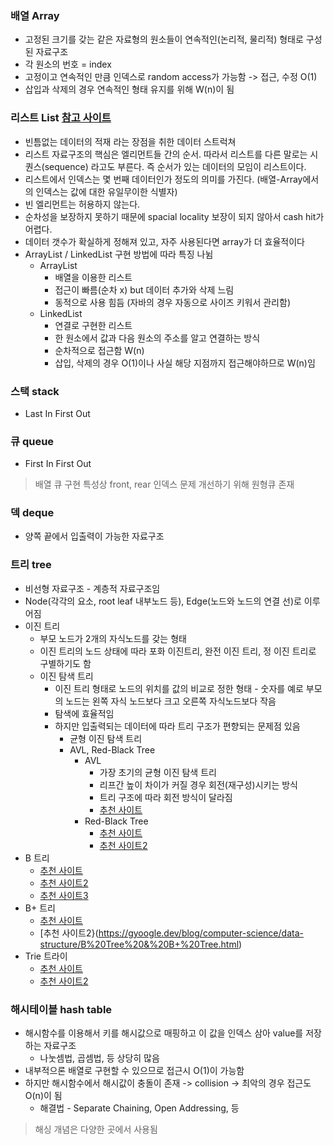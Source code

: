 ### 배열 Array
* 고정된 크기를 갖는 같은 자료형의 원소들이 연속적인(논리적, 물리적) 형태로 구성된 자료구조
* 각 원소의 번호 = index
* 고정이고 연속적인 만큼 인덱스로 random access가 가능함 -> 접근, 수정 O(1)
* 삽입과 삭제의 경우 연속적인 형태 유지를 위해 W(n)이 됨

### 리스트 List [참고 사이트](https://wayhome25.github.io/cs/2017/04/17/cs-18-1/)
* 빈틈없는 데이터의 적재 라는 장점을 취한 데이터 스트럭쳐
* 리스트 자료구조의 핵심은 엘리먼트들 간의 순서. 따라서 리스트를 다른 말로는 시퀀스(sequence) 라고도 부른다. 즉 순서가 있는 데이터의 모임이 리스트이다.
* 리스트에서 인덱스는 몇 번째 데이터인가 정도의 의미를 가진다. (배열-Array에서의 인덱스는 값에 대한 유일무이한 식별자)
* 빈 엘리먼트는 허용하지 않는다.
* 순차성을 보장하지 못하기 때문에 spacial locality 보장이 되지 않아서 cash hit가 어렵다.
* 데이터 갯수가 확실하게 정해져 있고, 자주 사용된다면 array가 더 효율적이다
* ArrayList / LinkedList 구현 방법에 따라 특징 나뉨
  * ArrayList
    * 배열을 이용한 리스트
    * 접근이 빠름(순차 x) but 데이터 추가와 삭제 느림
    * 동적으로 사용 힘듬 (자바의 경우 자동으로 사이즈 키워서 관리함)
  * LinkedList 
    * 연결로 구현한 리스트
    * 한 원소에서 값과 다음 원소의 주소를 알고 연결하는 방식
    * 순차적으로 접근함 W(n)
    * 삽입, 삭제의 경우 O(1)이나 사실 해당 지점까지 접근해야하므로 W(n)임

### 스택 stack
* Last In First Out 

### 큐 queue
* First In First Out
> 배열 큐 구현 특성상 front, rear 인덱스 문제 개선하기 위해 원형큐 존재

### 덱 deque
* 양쪽 끝에서 입출력이 가능한 자료구조

### 트리 tree
* 비선형 자료구조 - 계층적 자료구조임 
* Node(각각의 요소, root leaf 내부노드 등), Edge(노드와 노드의 연결 선)로 이루어짐
* 이진 트리
  * 부모 노드가 2개의 자식노드를 갖는 형태
  * 이진 트리의 노드 상태에 따라 포화 이진트리, 완전 이진 트리, 정 이진 트리로 구별하기도 함
  * 이진 탐색 트리
    * 이진 트리 형태로 노드의 위치를 값의 비교로 정한 형태 - 숫자를 예로 부모의 노드는 왼쪽 자식 노드보다 크고 오른쪽 자식노드보다 작음
    * 탐색에 효율적임
    * 하지만 입출력되는 데이터에 따라 트리 구조가 편향되는 문제점 있음
      * 균형 이진 탐색 트리
      * AVL, Red-Black Tree
        * AVL
          * 가장 초기의 균형 이진 탐색 트리
          * 리프간 높이 차이가 커질 경우 회전(재구성)시키는 방식
          * 트리 구조에 따라 회전 방식이 달라짐
          * [추천 사이트](https://velog.io/@soonbee/AVL-Tree%EB%A5%BC-%EC%95%8C%EC%95%84%EB%B3%B4%EC%9E%90)
        * Red-Black Tree
          * [추천 사이트](https://nesoy.github.io/articles/2018-08/Algorithm-RedblackTree)
          * [추천 사이트2](https://assortrock.com/87)
* B 트리
  * [추천 사이트](https://m.blog.naver.com/beaqon/221300200294)
  * [추천 사이트2](https://hyungjoon6876.github.io/jlog/2018/07/20/btree.html)
  * [추천 사이트3](https://gyoogle.dev/blog/computer-science/data-structure/B%20Tree%20&%20B+%20Tree.html)
* B+ 트리
  * [추천 사이트](https://ssoonidev.tistory.com/tag/B%2B%ED%8A%B8%EB%A6%AC)
  * [추천 사이트2}(https://gyoogle.dev/blog/computer-science/data-structure/B%20Tree%20&%20B+%20Tree.html)
* Trie 트라이
  * [추천 사이트](https://yabmoons.tistory.com/379)
  * [추천 사이트2](https://brunch.co.kr/@springboot/75)
### 해시테이블 hash table
  * 해시함수를 이용해서 키를 해시값으로 매핑하고 이 값을 인덱스 삼아 value를 저장하는 자료구조
    * 나눗셈법, 곱셈법, 등 상당히 많음
  * 내부적으론 배열로 구현할 수 있으므로 접근시 O(1)이 가능함
  * 하지만 해시함수에서 해시값이 충돌이 존재 -> collision -> 최악의 경우 접근도 O(n)이 됨
    * 해결법 - Separate Chaining, Open Addressing, 등
  > 해싱 개념은 다양한 곳에서 사용됨

  
